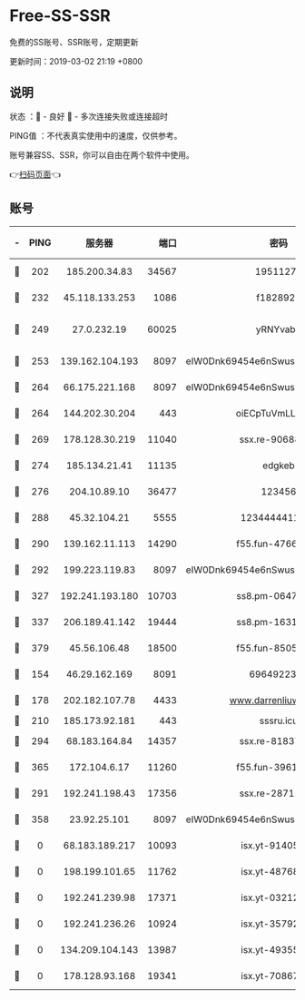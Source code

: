 # Free-SS-SSR

免费的SS账号、SSR账号，定期更新

更新时间：2019-03-02 21:19 +0800

## 说明

状态     ：🙂 - 良好 🙁 - 多次连接失败或连接超时

PING值   ：不代表真实使用中的速度，仅供参考。

账号兼容SS、SSR，你可以自由在两个软件中使用。

👉[扫码页面](https://liesauer.github.io/free-ss-ssr.github.io/)👈

## 账号

|-|PING|服务器|端口|密码|加密方式|区域|
|:----:|:----:|:-----:|-----:|:----:|:----:|:----:|
|🙂|202|185.200.34.83|34567|19511276|aes-256-cfb|US|
|🙂|232|45.118.133.253|1086|f1828920|aes-256-cfb|SG|
|🙂|249|27.0.232.19|60025|yRNYvabB|xchacha20-ietf-poly1305|HK|
|🙂|253|139.162.104.193|8097|eIW0Dnk69454e6nSwuspv9DmS201tQ0D|aes-256-cfb|JP|
|🙂|264|66.175.221.168|8097|eIW0Dnk69454e6nSwuspv9DmS201tQ0D|aes-256-cfb|US|
|🙂|264|144.202.30.204|443|oiECpTuVmLLxk4Ts|aes-256-cfb|US|
|🙂|269|178.128.30.219|11040|ssx.re-90688619|aes-256-cfb|SG|
|🙂|274|185.134.21.41|11135|edgkeb|aes-256-cfb|GB|
|🙂|276|204.10.89.10|36477|123456|aes-256-cfb|US|
|🙂|288|45.32.104.21|5555|1234444411111|aes-256-cfb|SG|
|🙂|290|139.162.11.113|14290|f55.fun-47666112|aes-256-cfb|SG|
|🙂|292|199.223.119.83|8097|eIW0Dnk69454e6nSwuspv9DmS201tQ0D|aes-256-cfb|US|
|🙂|327|192.241.193.180|10703|ss8.pm-06476648|aes-256-cfb|US|
|🙂|337|206.189.41.142|19444|ss8.pm-16317279|aes-256-cfb|SG|
|🙂|379|45.56.106.48|18500|f55.fun-85055733|aes-256-cfb|US|
|🙂|154|46.29.162.169|8091|6964922356|aes-256-cfb|RU|
|🙂|178|202.182.107.78|4433|www.darrenliuwei.com|aes-256-cfb|JP|
|🙂|210|185.173.92.181|443|sssru.icu|rc4-md5|RU|
|🙂|294|68.183.164.84|14357|ssx.re-81837624|aes-256-cfb|US|
|🙂|365|172.104.6.17|11260|f55.fun-39616774|aes-256-cfb|US|
|🙁|291|192.241.198.43|17356|ssx.re-28711646|aes-256-cfb|US|
|🙁|358|23.92.25.101|8097|eIW0Dnk69454e6nSwuspv9DmS201tQ0D|aes-256-cfb|US|
|🙁|0|68.183.189.217|10093|isx.yt-91405923|aes-256-cfb|SG|
|🙁|0|198.199.101.65|11762|isx.yt-48768869|aes-256-cfb|US|
|🙁|0|192.241.239.98|17371|isx.yt-03212931|aes-256-cfb|US|
|🙁|0|192.241.236.26|10924|isx.yt-35792736|aes-256-cfb|US|
|🙁|0|134.209.104.143|13987|isx.yt-49355412|aes-256-cfb|SG|
|🙁|0|178.128.93.168|19341|isx.yt-70867662|aes-256-cfb|SG|
